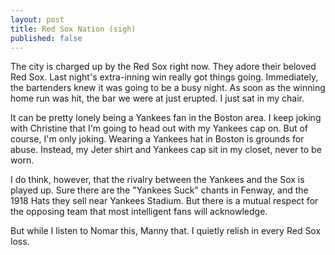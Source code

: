 ```yaml
---
layout: post
title: Red Sox Nation (sigh)
published: false
---
```

The city is charged up by the Red Sox right now.  They adore their beloved Red Sox.  Last night's extra-inning win really got things going.  Immediately, the bartenders knew it was going to be a busy night.  As soon as the winning home run was hit, the bar we were at just erupted. I just sat in my chair.

It can be pretty lonely being a Yankees fan in the Boston area.  I keep joking with Christine that I'm going to head out with my Yankees cap on.  But of course, I'm only joking.  Wearing a Yankees hat in Boston is grounds for abuse.  Instead, my Jeter shirt and Yankees cap sit in my closet, never to be worn.

I do think, however, that the rivalry between the Yankees and the Sox is played up.  Sure there are the "Yankees Suck" chants in Fenway, and the 1918 Hats they sell near Yankees Stadium.  But there is a mutual respect for the opposing team that most intelligent fans will acknowledge.

But while I listen to Nomar this, Manny that. I quietly relish in every Red Sox loss.
